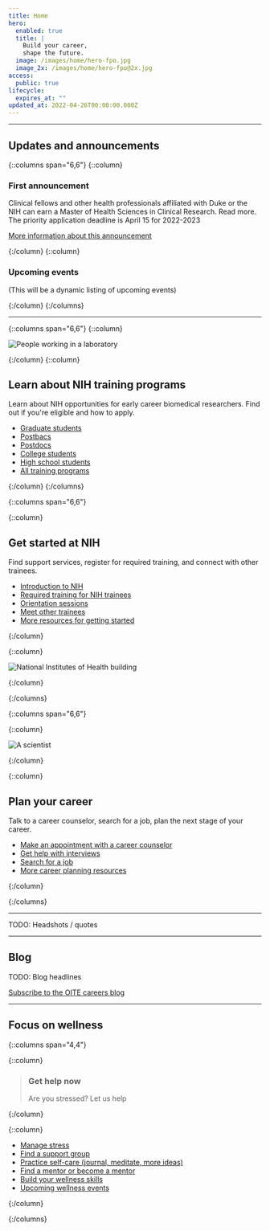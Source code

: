 ```yaml
---
title: Home
hero:
  enabled: true
  title: |
    Build your career,
    shape the future.
  image: /images/home/hero-fpo.jpg
  image_2x: /images/home/hero-fpo@2x.jpg
access:
  public: true
lifecycle:
  expires_at: ""
updated_at: 2022-04-26T00:00:00.000Z
---
```


---

## Updates and announcements

{::columns span="6,6"}
{::column}
### First announcement

Clinical fellows and other health professionals affiliated with Duke or the NIH can earn a Master of Health Sciences in Clinical Research. Read more. The priority application deadline is April 15 for 2022-2023

[More information about this announcement](#test)

{:/column}
{::column}

### Upcoming events

(This will be a dynamic listing of upcoming events)

{:/column}
{:/columns}

---

{::columns span="6,6"}
{::column}

![People working in a laboratory](/images/home/lab01.jpg)


{:/column}
{::column}

## Learn about NIH training programs

Learn about NIH opportunities for early career biomedical researchers. Find out if you're eligible and how to apply.

- [Graduate students](#TODO)
- [Postbacs](#TODO)
- [Postdocs](#TODO)
- [College students](#TODO)
- [High school students](#TODO)
- [All training programs](#TODO)

{:/column}
{:/columns}

{::columns span="6,6"}

{::column}

## Get started at NIH

Find support services, register for required training, and connect with other trainees.

- [Introduction to NIH](#TODO)
- [Required training for NIH trainees](#TODO)
- [Orientation sessions](#TODO)
- [Meet other trainees](#TODO)
- [More resources for getting started](#TODO)

{:/column}

{::column}

![National Institutes of Health building](/images/home/nih01.jpg)

{:/column}

{:/columns}

{::columns span="6,6"}

{::column}

![A scientist](/images/home/scientist01.jpg)

{:/column}

{::column}

## Plan your career

Talk to a career counselor, search for a job, plan the next stage of your career.

- [Make an appointment with a career counselor](#TODO)
- [Get help with interviews](#TODO)
- [Search for a job](#TODO)
- [More career planning resources](#TODO)


{:/column}

{:/columns}

---

TODO: Headshots / quotes

---

## Blog

TODO: Blog headlines

[Subscribe to the OITE careers blog](#TODO)

---

## Focus on wellness

{::columns span="4,4"}

{::column}

> ### Get help now
> Are you stressed?
> Let us help

{:/column}

{::column}

- [Manage stress](#TODO)
- [Find a support group](#TODO)
- [Practice self-care (journal, meditate, more ideas)](#TODO)
- [Find a mentor or become a mentor](#TODO)
- [Build your wellness skills](#TODO)
- [Upcoming wellness events](#TODO)

{:/column}

{:/columns}

